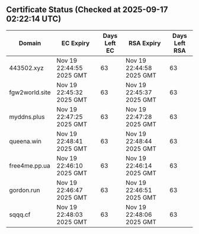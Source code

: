 ## Certificate Status (Checked at 2025-09-17 02:22:14 UTC)
| Domain | EC Expiry | Days Left EC | RSA Expiry | Days Left RSA |
|--------|-----------|-------------|------------|--------------|
| 443502.xyz | Nov 19 22:44:55 2025 GMT | 63 | Nov 19 22:44:58 2025 GMT | 63 |
| fgw2world.site | Nov 19 22:45:32 2025 GMT | 63 | Nov 19 22:45:37 2025 GMT | 63 |
| myddns.plus | Nov 19 22:47:25 2025 GMT | 63 | Nov 19 22:47:28 2025 GMT | 63 |
| queena.win | Nov 19 22:48:41 2025 GMT | 63 | Nov 19 22:48:44 2025 GMT | 63 |
| free4me.pp.ua | Nov 19 22:46:10 2025 GMT | 63 | Nov 19 22:46:14 2025 GMT | 63 |
| gordon.run | Nov 19 22:46:47 2025 GMT | 63 | Nov 19 22:46:51 2025 GMT | 63 |
| sqqq.cf | Nov 19 22:48:03 2025 GMT | 63 | Nov 19 22:48:06 2025 GMT | 63 |
